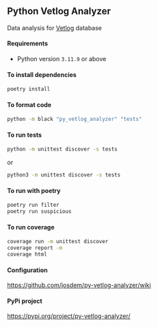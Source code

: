 Python Vetlog Analyzer
----------------------------

Data analysis for [Vetlog](https://vetlog.org/) database

#### Requirements

- Python version `3.11.9` or above

#### To install dependencies
```bash
poetry install
```

#### To format code

```bash
python -m black "py_vetlog_analyzer" "tests"
```

#### To run tests

```bash
python -m unittest discover -s tests
```

or

```bash
python3 -m unittest discover -s tests
```

#### To run with poetry
```bash
poetry run filter
poetry run suspicious
```

#### To run coverage
```bash
coverage run -m unittest discover
coverage report -m
coverage html
```

#### Configuration
https://github.com/josdem/py-vetlog-analyzer/wiki

#### PyPi project
https://pypi.org/project/py-vetlog-analyzer/